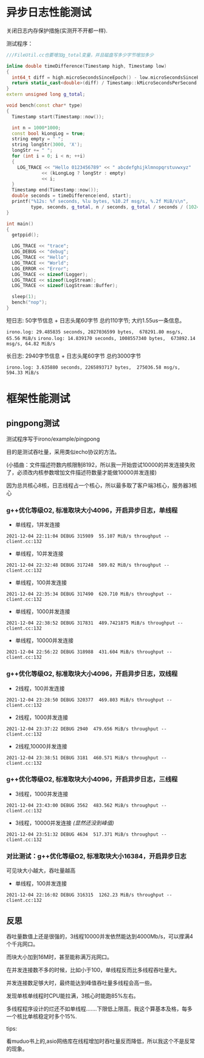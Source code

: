 # **异步日志性能测试**

关闭日志内存保护措施(实测开不开都一样).

测试程序：
```c++
///FileUtil.cc也要增加g_total变量，并且磁盘写多少字节增加多少

inline double timeDifference(Timestamp high, Timestamp low)
{
  int64_t diff = high.microSecondsSinceEpoch() - low.microSecondsSinceEpoch();
  return static_cast<double>(diff) / Timestamp::kMicroSecondsPerSecond;
}
extern unsigned long g_total;

void bench(const char* type)
{
  Timestamp start(Timestamp::now());

  int n = 1000*1000;
  const bool kLongLog = true;
  string empty = " ";
  string longStr(3000, 'X');
  longStr += " ";
  for (int i = 0; i < n; ++i)
  {
    LOG_TRACE << "Hello 0123456789" << " abcdefghijklmnopqrstuvwxyz"
             << (kLongLog ? longStr : empty)
             << i;
  }
  Timestamp end(Timestamp::now());
  double seconds = timeDifference(end, start);
  printf("%12s: %f seconds, %lu bytes, %10.2f msg/s, %.2f MiB/s\n",
         type, seconds, g_total, n / seconds, g_total / seconds / (1024 * 1024));
}

int main()
{
  getppid(); 

  LOG_TRACE << "trace";
  LOG_DEBUG << "debug";
  LOG_TRACE << "Hello";
  LOG_TRACE << "World";
  LOG_ERROR << "Error";
  LOG_TRACE << sizeof(Logger);
  LOG_TRACE << sizeof(LogStream);
  LOG_TRACE << sizeof(LogStream::Buffer);

  sleep(1);
  bench("nop");
}

```
短日志: 50字节信息 + 日志头尾60字节 总约110字节;  大约1.55us一条信息。

`irono.log: 29.485835 seconds, 2027036599 bytes,  678291.80 msg/s, 65.56 MiB/s`
`irono.log: 14.839170 seconds, 1008557340 bytes,  673892.14 msg/s, 64.82 MiB/s`

长日志: 2940字节信息 + 日志头尾60字节 总约3000字节

`irono.log: 3.635880 seconds, 2265893717 bytes,  275036.58 msg/s, 594.33 MiB/s`

# **框架性能测试**

## pingpong测试

测试程序写于irono/example/pingpong

目的是测试吞吐量，采用类似echo协议的方法。

(小插曲：文件描述符数内核限制8192，所以我一开始尝试10000的并发连接失败了，必须改内核参数增加文件描述符数量才能做10000并发连接)

因为总共核心8核，日志线程占一个核心，所以最多取了客户端3核心，服务器3核心

### g++优化等级O2, 标准取块大小4096，开启异步日志，单线程

* 单线程，1并发连接
   
`2021-12-04 22:11:04 DEBUG 315989  55.107 MiB/s throughput -- client.cc:132`

* 单线程，10并发连接
  
`2021-12-04 22:32:48 DEBUG 317248  589.02 MiB/s throughput -- client.cc:132`

* 单线程，100并发连接

`2021-12-04 22:35:34 DEBUG 317490  620.710 MiB/s throughput -- client.cc:132`

* 单线程，1000并发连接

`2021-12-04 22:38:52 DEBUG 317831  489.7421875 MiB/s throughput -- client.cc:132`

* 单线程，10000并发连接

`2021-12-04 22:56:22 DEBUG 318988  431.604 MiB/s throughput -- client.cc:132`

### g++优化等级O2, 标准取块大小4096，开启异步日志，双线程

* 2线程，100并发连接
   
`2021-12-04 23:28:50 DEBUG 320377  469.803 MiB/s throughput -- client.cc:132`

* 2线程，1000并发连接

`2021-12-04 23:37:22 DEBUG 2940  479.656 MiB/s throughput -- client.cc:132`

* 2线程,10000并发连接

`2021-12-04 23:38:51 DEBUG 3181  460.571 MiB/s throughput -- client.cc:132`

### g++优化等级O2, 标准取块大小4096，开启异步日志，三线程

* 3线程，1000并发连接

`2021-12-04 23:43:00 DEBUG 3562  483.562 MiB/s throughput -- client.cc:132`

* 3线程，10000并发连接 *(显然还没到峰值)*

`2021-12-04 23:51:32 DEBUG 4634  517.371 MiB/s throughput -- client.cc:132`

### 对比测试：g++优化等级O2, 标准取块大小16384，开启异步日志

可见块大小越大，吞吐量越高

* 单线程，100并发连接
  
`2021-12-04 22:16:02 DEBUG 316315  1262.23 MiB/s throughput -- client.cc:132`

## 反思

吞吐量数值上还是很强的，3线程10000并发依然能达到4000Mb/s，可以撑满4个千兆网口。

而块大小加到16M时，甚至能称满万兆网口。

在并发连接数不多的时候，比如小于100，单线程反而比多线程吞吐量大。

并发连接数足够大时，最终能达到峰值吞吐量多线程会高一些。

发现单核单线程时CPU能拉满，3核心时能跑85%左右。

多线程程序设计的烂还不如单线程.......下限低上限高，我这个算基本及格，每多一个核比单核稳定时多个15%.

tips: 

看muduo书上的,asio网络库在线程增加时吞吐量反而降低，所以我这个不是反常的现象。
